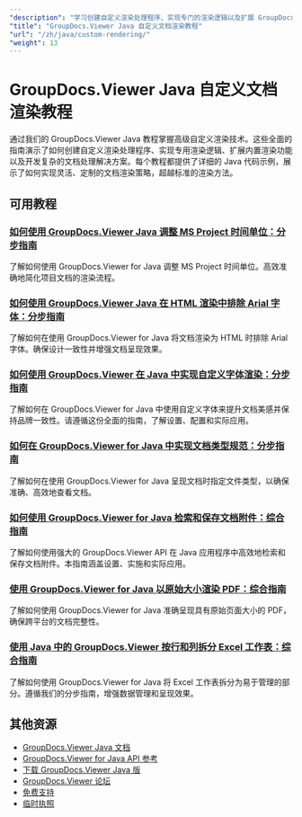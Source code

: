 ```yaml
---
"description": "学习创建自定义渲染处理程序、实现专门的渲染逻辑以及扩展 GroupDocs.Viewer 在 Java 中的功能。"
"title": "GroupDocs.Viewer Java 自定义文档渲染教程"
"url": "/zh/java/custom-rendering/"
"weight": 13
---
```


# GroupDocs.Viewer Java 自定义文档渲染教程

通过我们的 GroupDocs.Viewer Java 教程掌握高级自定义渲染技术。这些全面的指南演示了如何创建自定义渲染处理程序、实现专用渲染逻辑、扩展内置渲染功能以及开发复杂的文档处理解决方案。每个教程都提供了详细的 Java 代码示例，展示了如何实现灵活、定制的文档渲染策略，超越标准的渲染方法。

## 可用教程

### [如何使用 GroupDocs.Viewer Java 调整 MS Project 时间单位：分步指南](./adjust-ms-project-time-units-groupdocs-viewer-java/)
了解如何使用 GroupDocs.Viewer for Java 调整 MS Project 时间单位。高效准确地简化项目文档的渲染流程。

### [如何使用 GroupDocs.Viewer Java 在 HTML 渲染中排除 Arial 字体：分步指南](./exclude-arial-font-groupdocs-viewer-java/)
了解如何在使用 GroupDocs.Viewer for Java 将文档渲染为 HTML 时排除 Arial 字体。确保设计一致性并增强文档呈现效果。

### [如何使用 GroupDocs.Viewer 在 Java 中实现自定义字体渲染：分步指南](./java-groupdocs-viewer-custom-font-rendering/)
了解如何在 GroupDocs.Viewer for Java 中使用自定义字体来提升文档美感并保持品牌一致性。请遵循这份全面的指南，了解设置、配置和实际应用。

### [如何在 GroupDocs.Viewer for Java 中实现文档类型规范：分步指南](./implement-doc-type-specification-groupdocs-viewer-java/)
了解如何在使用 GroupDocs.Viewer for Java 呈现文档时指定文件类型，以确保准确、高效地查看文档。

### [如何使用 GroupDocs.Viewer for Java 检索和保存文档附件：综合指南](./retrieve-save-document-attachments-groupdocs-viewer-java/)
了解如何使用强大的 GroupDocs.Viewer API 在 Java 应用程序中高效地检索和保存文档附件。本指南涵盖设置、实施和实际应用。

### [使用 GroupDocs.Viewer for Java 以原始大小渲染 PDF：综合指南](./render-pdf-original-page-size-groupdocs-viewer-java/)
了解如何使用 GroupDocs.Viewer for Java 准确呈现具有原始页面大小的 PDF，确保跨平台的文档完整性。

### [使用 Java 中的 GroupDocs.Viewer 按行和列拆分 Excel 工作表：综合指南](./groupdocs-viewer-java-split-excel-sheets-rows-columns/)
了解如何使用 GroupDocs.Viewer for Java 将 Excel 工作表拆分为易于管理的部分。遵循我们的分步指南，增强数据管理和呈现效果。

## 其他资源

- [GroupDocs.Viewer Java 文档](https://docs.groupdocs.com/viewer/java/)
- [GroupDocs.Viewer for Java API 参考](https://reference.groupdocs.com/viewer/java/)
- [下载 GroupDocs.Viewer Java 版](https://releases.groupdocs.com/viewer/java/)
- [GroupDocs.Viewer 论坛](https://forum.groupdocs.com/c/viewer/9)
- [免费支持](https://forum.groupdocs.com/)
- [临时执照](https://purchase.groupdocs.com/temporary-license/)